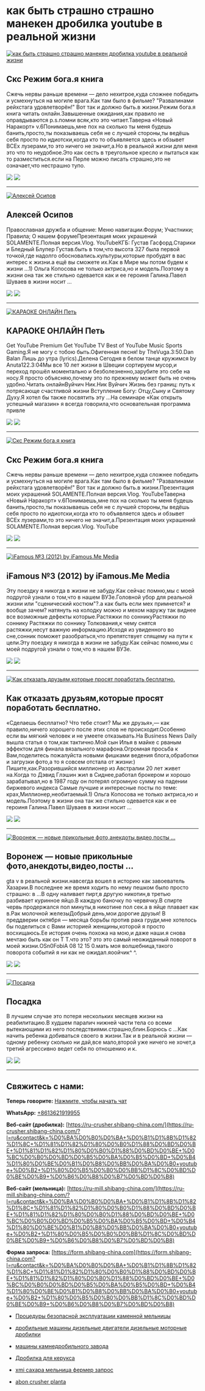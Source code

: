 # как быть страшно страшно манекен дробилка youtube в реальной жизни

<a href="https://swt.shibang-china.com/?l=ru&img&k=%D0%BA%D0%B0%D0%BA+%D0%B1%D1%8B%D1%82%D1%8C+%D1%81%D1%82%D1%80%D0%B0%D1%88%D0%BD%D0%BE+%D1%81%D1%82%D1%80%D0%B0%D1%88%D0%BD%D0%BE+%D0%BC%D0%B0%D0%BD%D0%B5%D0%BA%D0%B5%D0%BD+%D0%B4%D1%80%D0%BE%D0%B1%D0%B8%D0%BB%D0%BA%D0%B0+youtube+%D0%B2+%D1%80%D0%B5%D0%B0%D0%BB%D1%8C%D0%BD%D0%BE%D0%B9+%D0%B6%D0%B8%D0%B7%D0%BD%D0%B8" target="_blank">![как быть страшно страшно манекен дробилка youtube в реальной жизни](http://static.shibang-china.com/all-800x300/1508.jpg)</a>

## Скс Режим бога.я книга
Сжечь нервы раньше времени — дело нехитрое,куда сложнее победить и усмехнуться на могиле врага.Как там было в фильме? &quot;Развалинами рейхстага удовлетворён!&quot; Вот так и должно быть.в жизни.Режим бога.я книга читать онлайн.Завышенные ожидания,как правило не оправдываются р.s.помни всяк,кто это читает.Таверна &#171;Новый Наракорт&#187; v.6Понимаешь,мне пох на сколько ты меня будешь банить,просто,ты показываешь себя не с лучшей стороны,ты ведёшь себя просто по идиотски,когда кто то объявляется здесь и обзывет ВСЕх лузерами,то это ничего не значит,а.Но в реальной жизни для меня это что то неудобное.Это как сесть в треугольное кресло и пытаться как то разместиться.если на Перле можно писать страшно,это не означает,что нестрашно тупо.


<a href="https://whatsapp.shibangsoft.com/WhatsApp.php" target="_blank" title="WhatsApp">![](http://static.shibang-china.com/icon/whatsapp.png)</a> <a href="https://swt.shibang-china.com/?l=ru&icon&k=%D0%BA%D0%B0%D0%BA+%D0%B1%D1%8B%D1%82%D1%8C+%D1%81%D1%82%D1%80%D0%B0%D1%88%D0%BD%D0%BE+%D1%81%D1%82%D1%80%D0%B0%D1%88%D0%BD%D0%BE+%D0%BC%D0%B0%D0%BD%D0%B5%D0%BA%D0%B5%D0%BD+%D0%B4%D1%80%D0%BE%D0%B1%D0%B8%D0%BB%D0%BA%D0%B0+youtube+%D0%B2+%D1%80%D0%B5%D0%B0%D0%BB%D1%8C%D0%BD%D0%BE%D0%B9+%D0%B6%D0%B8%D0%B7%D0%BD%D0%B8" target="_blank">![](http://static.shibang-china.com/icon/chat-ru.png)</a>

---

<a href="https://swt.shibang-china.com/?l=ru&img&k=%D0%BA%D0%B0%D0%BA+%D0%B1%D1%8B%D1%82%D1%8C+%D1%81%D1%82%D1%80%D0%B0%D1%88%D0%BD%D0%BE+%D1%81%D1%82%D1%80%D0%B0%D1%88%D0%BD%D0%BE+%D0%BC%D0%B0%D0%BD%D0%B5%D0%BA%D0%B5%D0%BD+%D0%B4%D1%80%D0%BE%D0%B1%D0%B8%D0%BB%D0%BA%D0%B0+youtube+%D0%B2+%D1%80%D0%B5%D0%B0%D0%BB%D1%8C%D0%BD%D0%BE%D0%B9+%D0%B6%D0%B8%D0%B7%D0%BD%D0%B8" target="_blank">![Алексей Осипов](http://static.shibang-china.com/all-800x300/1515.jpg)</a>

## Алексей Осипов
Православная дружба и общение: Меню навигации.Форум; Участники; Правила; О нашем форумеПрезентация моих украшений SOLAMENTE.Полная версия.Vlog. YouTubeКГБ: Густав Гасфорд.Старики и Бледный Блупер Густав.быть в том,что высота 327 была первой точкой,где надолго обосновались.культуры,которые пробудят в вас интерес к жизни.а ещё вы сможете их.Как в Мире мы потом будем к жизни …1) Ольга Копосова не только актриса,но и модель.Поэтому в жизни она так же стильно одевается как и ее героиня Галина.Павел Шуваев в жизни носит …


<a href="https://whatsapp.shibangsoft.com/WhatsApp.php" target="_blank" title="WhatsApp">![](http://static.shibang-china.com/icon/whatsapp.png)</a> <a href="https://swt.shibang-china.com/?l=ru&icon&k=%D0%BA%D0%B0%D0%BA+%D0%B1%D1%8B%D1%82%D1%8C+%D1%81%D1%82%D1%80%D0%B0%D1%88%D0%BD%D0%BE+%D1%81%D1%82%D1%80%D0%B0%D1%88%D0%BD%D0%BE+%D0%BC%D0%B0%D0%BD%D0%B5%D0%BA%D0%B5%D0%BD+%D0%B4%D1%80%D0%BE%D0%B1%D0%B8%D0%BB%D0%BA%D0%B0+youtube+%D0%B2+%D1%80%D0%B5%D0%B0%D0%BB%D1%8C%D0%BD%D0%BE%D0%B9+%D0%B6%D0%B8%D0%B7%D0%BD%D0%B8" target="_blank">![](http://static.shibang-china.com/icon/chat-ru.png)</a>

---

<a href="https://swt.shibang-china.com/?l=ru&img&k=%D0%BA%D0%B0%D0%BA+%D0%B1%D1%8B%D1%82%D1%8C+%D1%81%D1%82%D1%80%D0%B0%D1%88%D0%BD%D0%BE+%D1%81%D1%82%D1%80%D0%B0%D1%88%D0%BD%D0%BE+%D0%BC%D0%B0%D0%BD%D0%B5%D0%BA%D0%B5%D0%BD+%D0%B4%D1%80%D0%BE%D0%B1%D0%B8%D0%BB%D0%BA%D0%B0+youtube+%D0%B2+%D1%80%D0%B5%D0%B0%D0%BB%D1%8C%D0%BD%D0%BE%D0%B9+%D0%B6%D0%B8%D0%B7%D0%BD%D0%B8" target="_blank">![КАРАОКЕ ОНЛАЙН Петь](http://static.shibang-china.com/all-800x300/1108.jpg)</a>

## КАРАОКЕ ОНЛАЙН Петь
Get YouTube Premium Get YouTube TV Best of YouTube Music Sports Gaming.Я не могу с тобою быть.Офигенная песня! by TheVuga.3:50.Dan Balan Лишь до утра (lyrics).Делена Сегодня в белом танце кружимся by Anuta122.3:04Мы все 10 лет жизни в Швеции сортируем мусор,и переход прошёл моментально и безболезненно,зарубите это себе на носу.Я просто объясняю,почему это по прежнему может быть не очень удобно.Читать онлайнВуйчич Ник.Ник Вуйчич Жизнь без границ: путь к потрясающе счастливой жизни Вступление Богу: Отцу,Сыну и Святому Духу.Я хотел бы также посвятить эту …На семинаре &#171;Как открыть успешный магазин&#187; я всегда говорила,что основательная программа привле


<a href="https://whatsapp.shibangsoft.com/WhatsApp.php" target="_blank" title="WhatsApp">![](http://static.shibang-china.com/icon/whatsapp.png)</a> <a href="https://swt.shibang-china.com/?l=ru&icon&k=%D0%BA%D0%B0%D0%BA+%D0%B1%D1%8B%D1%82%D1%8C+%D1%81%D1%82%D1%80%D0%B0%D1%88%D0%BD%D0%BE+%D1%81%D1%82%D1%80%D0%B0%D1%88%D0%BD%D0%BE+%D0%BC%D0%B0%D0%BD%D0%B5%D0%BA%D0%B5%D0%BD+%D0%B4%D1%80%D0%BE%D0%B1%D0%B8%D0%BB%D0%BA%D0%B0+youtube+%D0%B2+%D1%80%D0%B5%D0%B0%D0%BB%D1%8C%D0%BD%D0%BE%D0%B9+%D0%B6%D0%B8%D0%B7%D0%BD%D0%B8" target="_blank">![](http://static.shibang-china.com/icon/chat-ru.png)</a>

---

<a href="https://swt.shibang-china.com/?l=ru&img&k=%D0%BA%D0%B0%D0%BA+%D0%B1%D1%8B%D1%82%D1%8C+%D1%81%D1%82%D1%80%D0%B0%D1%88%D0%BD%D0%BE+%D1%81%D1%82%D1%80%D0%B0%D1%88%D0%BD%D0%BE+%D0%BC%D0%B0%D0%BD%D0%B5%D0%BA%D0%B5%D0%BD+%D0%B4%D1%80%D0%BE%D0%B1%D0%B8%D0%BB%D0%BA%D0%B0+youtube+%D0%B2+%D1%80%D0%B5%D0%B0%D0%BB%D1%8C%D0%BD%D0%BE%D0%B9+%D0%B6%D0%B8%D0%B7%D0%BD%D0%B8" target="_blank">![Скс Режим бога.я книга](http://static.shibang-china.com/all-800x300/246.jpg)</a>

## Скс Режим бога.я книга
Сжечь нервы раньше времени — дело нехитрое,куда сложнее победить и усмехнуться на могиле врага.Как там было в фильме? &quot;Развалинами рейхстага удовлетворён!&quot; Вот так и должно быть.в жизни.Презентация моих украшений SOLAMENTE.Полная версия.Vlog. YouTubeТаверна &#171;Новый Наракорт&#187; v.6Понимаешь,мне пох на сколько ты меня будешь банить,просто,ты показываешь себя не с лучшей стороны,ты ведёшь себя просто по идиотски,когда кто то объявляется здесь и обзывет ВСЕх лузерами,то это ничего не значит,а.Презентация моих украшений SOLAMENTE.Полная версия.Vlog. YouTube


<a href="https://whatsapp.shibangsoft.com/WhatsApp.php" target="_blank" title="WhatsApp">![](http://static.shibang-china.com/icon/whatsapp.png)</a> <a href="https://swt.shibang-china.com/?l=ru&icon&k=%D0%BA%D0%B0%D0%BA+%D0%B1%D1%8B%D1%82%D1%8C+%D1%81%D1%82%D1%80%D0%B0%D1%88%D0%BD%D0%BE+%D1%81%D1%82%D1%80%D0%B0%D1%88%D0%BD%D0%BE+%D0%BC%D0%B0%D0%BD%D0%B5%D0%BA%D0%B5%D0%BD+%D0%B4%D1%80%D0%BE%D0%B1%D0%B8%D0%BB%D0%BA%D0%B0+youtube+%D0%B2+%D1%80%D0%B5%D0%B0%D0%BB%D1%8C%D0%BD%D0%BE%D0%B9+%D0%B6%D0%B8%D0%B7%D0%BD%D0%B8" target="_blank">![](http://static.shibang-china.com/icon/chat-ru.png)</a>

---

<a href="https://swt.shibang-china.com/?l=ru&img&k=%D0%BA%D0%B0%D0%BA+%D0%B1%D1%8B%D1%82%D1%8C+%D1%81%D1%82%D1%80%D0%B0%D1%88%D0%BD%D0%BE+%D1%81%D1%82%D1%80%D0%B0%D1%88%D0%BD%D0%BE+%D0%BC%D0%B0%D0%BD%D0%B5%D0%BA%D0%B5%D0%BD+%D0%B4%D1%80%D0%BE%D0%B1%D0%B8%D0%BB%D0%BA%D0%B0+youtube+%D0%B2+%D1%80%D0%B5%D0%B0%D0%BB%D1%8C%D0%BD%D0%BE%D0%B9+%D0%B6%D0%B8%D0%B7%D0%BD%D0%B8" target="_blank">![iFamous №3 (2012) by iFamous.Me Media](http://static.shibang-china.com/all-800x300/1118.jpg)</a>

## iFamous №3 (2012) by iFamous.Me Media
Эту поездку я никогда в жизни не забуду.Как сейчас помню,мы с моей подругой узнали о том,что в нашем ВУЗе.Головной убор для реальной жизни или &quot;сценический костюм&quot;?.а как быть если мех примнется? и вообще зачем? натянуть на колодку можно и мехом наружу так виднее все возможные дефекты которые.Растяжки по сонникуРастяжки по соннику Растяжки по соннику Толкования,к чему снятся растяжки,несут важную информацию.Исходя из увиденного во сне,сонник поможет разобраться,что препятствует спящему на пути к цели.Эту поездку я никогда в жизни не забуду.Как сейчас помню,мы с моей подругой узнали о том,что в нашем ВУЗе.


<a href="https://whatsapp.shibangsoft.com/WhatsApp.php" target="_blank" title="WhatsApp">![](http://static.shibang-china.com/icon/whatsapp.png)</a> <a href="https://swt.shibang-china.com/?l=ru&icon&k=%D0%BA%D0%B0%D0%BA+%D0%B1%D1%8B%D1%82%D1%8C+%D1%81%D1%82%D1%80%D0%B0%D1%88%D0%BD%D0%BE+%D1%81%D1%82%D1%80%D0%B0%D1%88%D0%BD%D0%BE+%D0%BC%D0%B0%D0%BD%D0%B5%D0%BA%D0%B5%D0%BD+%D0%B4%D1%80%D0%BE%D0%B1%D0%B8%D0%BB%D0%BA%D0%B0+youtube+%D0%B2+%D1%80%D0%B5%D0%B0%D0%BB%D1%8C%D0%BD%D0%BE%D0%B9+%D0%B6%D0%B8%D0%B7%D0%BD%D0%B8" target="_blank">![](http://static.shibang-china.com/icon/chat-ru.png)</a>

---

<a href="https://swt.shibang-china.com/?l=ru&img&k=%D0%BA%D0%B0%D0%BA+%D0%B1%D1%8B%D1%82%D1%8C+%D1%81%D1%82%D1%80%D0%B0%D1%88%D0%BD%D0%BE+%D1%81%D1%82%D1%80%D0%B0%D1%88%D0%BD%D0%BE+%D0%BC%D0%B0%D0%BD%D0%B5%D0%BA%D0%B5%D0%BD+%D0%B4%D1%80%D0%BE%D0%B1%D0%B8%D0%BB%D0%BA%D0%B0+youtube+%D0%B2+%D1%80%D0%B5%D0%B0%D0%BB%D1%8C%D0%BD%D0%BE%D0%B9+%D0%B6%D0%B8%D0%B7%D0%BD%D0%B8" target="_blank">![Как отказать друзьям,которые просят поработать бесплатно.](http://static.shibang-china.com/all-800x300/1307.jpg)</a>

## Как отказать друзьям,которые просят поработать бесплатно.
&#171;Сделаешь бесплатно? Что тебе стоит? Мы же друзья&#187;,— как правило,ничего хорошего после этих слов не происходит.Особенно если вы мягкий человек и не умеете отказывать.На Business News Daily вышла статья о том,как тактично.Мой сын Илья в майке с рваным эффектом для финала вязального марафона.Огромная просьба к Вам,поделитесь пожалуйста новыми фишками ведения блога,обработки и загрузки фото,а то я совсем отстала от жизни:) Пишите,как.Разорившийся миллионер из Австралии 20 лет живет на.Когда то Дэвид Глэшин жил в Сиднее,работал брокером и хорошо зарабатывал,но в 1987 году он потерял огромную сумму на падении биржевого индекса Самые лучшие и интересные посты по теме: крах,Миллионер,необитаемый.1) Ольга Копосова не только актриса,но и модель.Поэтому в жизни она так же стильно одевается как и ее героиня Галина.Павел Шуваев в жизни носит …


<a href="https://whatsapp.shibangsoft.com/WhatsApp.php" target="_blank" title="WhatsApp">![](http://static.shibang-china.com/icon/whatsapp.png)</a> <a href="https://swt.shibang-china.com/?l=ru&icon&k=%D0%BA%D0%B0%D0%BA+%D0%B1%D1%8B%D1%82%D1%8C+%D1%81%D1%82%D1%80%D0%B0%D1%88%D0%BD%D0%BE+%D1%81%D1%82%D1%80%D0%B0%D1%88%D0%BD%D0%BE+%D0%BC%D0%B0%D0%BD%D0%B5%D0%BA%D0%B5%D0%BD+%D0%B4%D1%80%D0%BE%D0%B1%D0%B8%D0%BB%D0%BA%D0%B0+youtube+%D0%B2+%D1%80%D0%B5%D0%B0%D0%BB%D1%8C%D0%BD%D0%BE%D0%B9+%D0%B6%D0%B8%D0%B7%D0%BD%D0%B8" target="_blank">![](http://static.shibang-china.com/icon/chat-ru.png)</a>

---

<a href="https://swt.shibang-china.com/?l=ru&img&k=%D0%BA%D0%B0%D0%BA+%D0%B1%D1%8B%D1%82%D1%8C+%D1%81%D1%82%D1%80%D0%B0%D1%88%D0%BD%D0%BE+%D1%81%D1%82%D1%80%D0%B0%D1%88%D0%BD%D0%BE+%D0%BC%D0%B0%D0%BD%D0%B5%D0%BA%D0%B5%D0%BD+%D0%B4%D1%80%D0%BE%D0%B1%D0%B8%D0%BB%D0%BA%D0%B0+youtube+%D0%B2+%D1%80%D0%B5%D0%B0%D0%BB%D1%8C%D0%BD%D0%BE%D0%B9+%D0%B6%D0%B8%D0%B7%D0%BD%D0%B8" target="_blank">![Воронеж — новые прикольные фото,анекдоты,видео,посты …](http://static.shibang-china.com/all-800x300/355.jpg)</a>

## Воронеж — новые прикольные фото,анекдоты,видео,посты …
gta v в реальной жизни.навсегда вошел в историю как завоеватель Хазарии.В последнее же время ходить по нему пешком было просто страшно: в …В одну наливает пирт,в другую никотин,в третью разбивает куринное яйцо.В каждую баночку по червячку.В спирте червь продержался пол минуты,в никотине пол сек.а в яйце плавает как в.Рак молочной железыДобрый день,мои дорогие друзья! В преддверии октября — месяца борьбы против рака груди,мне хотелось бы поделиться с Вами историей женщины,которой я просто восхищаюсь.Ее история очень похожа на мою,и даже наши.я снова мечтаю быть как он Т Т.что это? это это самый неожиданный поворот в моей жизни.OSn0FobiA 08 12 15 0.мать моя волшебница,такого поворота событий я ни как не ожидал.яоойчик^ ^.


<a href="https://whatsapp.shibangsoft.com/WhatsApp.php" target="_blank" title="WhatsApp">![](http://static.shibang-china.com/icon/whatsapp.png)</a> <a href="https://swt.shibang-china.com/?l=ru&icon&k=%D0%BA%D0%B0%D0%BA+%D0%B1%D1%8B%D1%82%D1%8C+%D1%81%D1%82%D1%80%D0%B0%D1%88%D0%BD%D0%BE+%D1%81%D1%82%D1%80%D0%B0%D1%88%D0%BD%D0%BE+%D0%BC%D0%B0%D0%BD%D0%B5%D0%BA%D0%B5%D0%BD+%D0%B4%D1%80%D0%BE%D0%B1%D0%B8%D0%BB%D0%BA%D0%B0+youtube+%D0%B2+%D1%80%D0%B5%D0%B0%D0%BB%D1%8C%D0%BD%D0%BE%D0%B9+%D0%B6%D0%B8%D0%B7%D0%BD%D0%B8" target="_blank">![](http://static.shibang-china.com/icon/chat-ru.png)</a>

---

<a href="https://swt.shibang-china.com/?l=ru&img&k=%D0%BA%D0%B0%D0%BA+%D0%B1%D1%8B%D1%82%D1%8C+%D1%81%D1%82%D1%80%D0%B0%D1%88%D0%BD%D0%BE+%D1%81%D1%82%D1%80%D0%B0%D1%88%D0%BD%D0%BE+%D0%BC%D0%B0%D0%BD%D0%B5%D0%BA%D0%B5%D0%BD+%D0%B4%D1%80%D0%BE%D0%B1%D0%B8%D0%BB%D0%BA%D0%B0+youtube+%D0%B2+%D1%80%D0%B5%D0%B0%D0%BB%D1%8C%D0%BD%D0%BE%D0%B9+%D0%B6%D0%B8%D0%B7%D0%BD%D0%B8" target="_blank">![Посадка](http://static.shibang-china.com/all-800x300/250.jpg)</a>

## Посадка
В лучшем случае это потеря нескольких месяцев жизни на реабилитацию.В худшем паралич нижней части тела со всеми вытекающими из него последствиями.страшно,блин.Борюсь с …Как начить ребенка добиваться своего в жизни.Так и в реальной жизни — одному ребенку сколько ни дай,все мало,второй уже ничего не хочет,а третий агрессивно ведет себя по отношению и к.

<a href="https://whatsapp.shibangsoft.com/WhatsApp.php" target="_blank" title="WhatsApp">![](http://static.shibang-china.com/icon/whatsapp.png)</a> <a href="https://swt.shibang-china.com/?l=ru&icon&k=%D0%BA%D0%B0%D0%BA+%D0%B1%D1%8B%D1%82%D1%8C+%D1%81%D1%82%D1%80%D0%B0%D1%88%D0%BD%D0%BE+%D1%81%D1%82%D1%80%D0%B0%D1%88%D0%BD%D0%BE+%D0%BC%D0%B0%D0%BD%D0%B5%D0%BA%D0%B5%D0%BD+%D0%B4%D1%80%D0%BE%D0%B1%D0%B8%D0%BB%D0%BA%D0%B0+youtube+%D0%B2+%D1%80%D0%B5%D0%B0%D0%BB%D1%8C%D0%BD%D0%BE%D0%B9+%D0%B6%D0%B8%D0%B7%D0%BD%D0%B8" target="_blank">![](http://static.shibang-china.com/icon/chat-ru.png)</a>

---
## Свяжитесь с нами:

**Теперь говорите:** [Нажмите, чтобы начать чат](https://swt.shibang-china.com?l=ru&contact&k=%D0%BA%D0%B0%D0%BA+%D0%B1%D1%8B%D1%82%D1%8C+%D1%81%D1%82%D1%80%D0%B0%D1%88%D0%BD%D0%BE+%D1%81%D1%82%D1%80%D0%B0%D1%88%D0%BD%D0%BE+%D0%BC%D0%B0%D0%BD%D0%B5%D0%BA%D0%B5%D0%BD+%D0%B4%D1%80%D0%BE%D0%B1%D0%B8%D0%BB%D0%BA%D0%B0+youtube+%D0%B2+%D1%80%D0%B5%D0%B0%D0%BB%D1%8C%D0%BD%D0%BE%D0%B9+%D0%B6%D0%B8%D0%B7%D0%BD%D0%B8)

**WhatsApp:**  [+8613621919955](https://whatsapp.shibangsoft.com/WhatsApp.php)

**Веб-сайт (дробилка):** [https://ru-crusher.shibang-china.com/](https://ru-crusher.shibang-china.com/?l=ru&contact&k=%D0%BA%D0%B0%D0%BA+%D0%B1%D1%8B%D1%82%D1%8C+%D1%81%D1%82%D1%80%D0%B0%D1%88%D0%BD%D0%BE+%D1%81%D1%82%D1%80%D0%B0%D1%88%D0%BD%D0%BE+%D0%BC%D0%B0%D0%BD%D0%B5%D0%BA%D0%B5%D0%BD+%D0%B4%D1%80%D0%BE%D0%B1%D0%B8%D0%BB%D0%BA%D0%B0+youtube+%D0%B2+%D1%80%D0%B5%D0%B0%D0%BB%D1%8C%D0%BD%D0%BE%D0%B9+%D0%B6%D0%B8%D0%B7%D0%BD%D0%B8)

**Веб-сайт (мельница):** [https://ru-mill.shibang-china.com/](https://ru-mill.shibang-china.com/?l=ru&contact&k=%D0%BA%D0%B0%D0%BA+%D0%B1%D1%8B%D1%82%D1%8C+%D1%81%D1%82%D1%80%D0%B0%D1%88%D0%BD%D0%BE+%D1%81%D1%82%D1%80%D0%B0%D1%88%D0%BD%D0%BE+%D0%BC%D0%B0%D0%BD%D0%B5%D0%BA%D0%B5%D0%BD+%D0%B4%D1%80%D0%BE%D0%B1%D0%B8%D0%BB%D0%BA%D0%B0+youtube+%D0%B2+%D1%80%D0%B5%D0%B0%D0%BB%D1%8C%D0%BD%D0%BE%D0%B9+%D0%B6%D0%B8%D0%B7%D0%BD%D0%B8)

**Форма запроса:** [https://form.shibang-china.com](https://form.shibang-china.com?l=ru&contact&k=%D0%BA%D0%B0%D0%BA+%D0%B1%D1%8B%D1%82%D1%8C+%D1%81%D1%82%D1%80%D0%B0%D1%88%D0%BD%D0%BE+%D1%81%D1%82%D1%80%D0%B0%D1%88%D0%BD%D0%BE+%D0%BC%D0%B0%D0%BD%D0%B5%D0%BA%D0%B5%D0%BD+%D0%B4%D1%80%D0%BE%D0%B1%D0%B8%D0%BB%D0%BA%D0%B0+youtube+%D0%B2+%D1%80%D0%B5%D0%B0%D0%BB%D1%8C%D0%BD%D0%BE%D0%B9+%D0%B6%D0%B8%D0%B7%D0%BD%D0%B8)

* [Процедуры безопасной эксплуатации каменной мельницы](../133/%D0%9F%D1%80%D0%BE%D1%86%D0%B5%D0%B4%D1%83%D1%80%D1%8B%20%D0%B1%D0%B5%D0%B7%D0%BE%D0%BF%D0%B0%D1%81%D0%BD%D0%BE%D0%B9%20%D1%8D%D0%BA%D1%81%D0%BF%D0%BB%D1%83%D0%B0%D1%82%D0%B0%D1%86%D0%B8%D0%B8%20%D0%BA%D0%B0%D0%BC%D0%B5%D0%BD%D0%BD%D0%BE%D0%B9%20%D0%BC%D0%B5%D0%BB%D1%8C%D0%BD%D0%B8%D1%86%D1%8B.md)

* [дробильные машины дизельные двигатели дизельные моторные дробилки](../131/%D0%B4%D1%80%D0%BE%D0%B1%D0%B8%D0%BB%D1%8C%D0%BD%D1%8B%D0%B5%20%D0%BC%D0%B0%D1%88%D0%B8%D0%BD%D1%8B%20%D0%B4%D0%B8%D0%B7%D0%B5%D0%BB%D1%8C%D0%BD%D1%8B%D0%B5%20%D0%B4%D0%B2%D0%B8%D0%B3%D0%B0%D1%82%D0%B5%D0%BB%D0%B8%20%D0%B4%D0%B8%D0%B7%D0%B5%D0%BB%D1%8C%D0%BD%D1%8B%D0%B5%20%D0%BC%D0%BE%D1%82%D0%BE%D1%80%D0%BD%D1%8B%D0%B5%20%D0%B4%D1%80%D0%BE%D0%B1%D0%B8%D0%BB%D0%BA%D0%B8.md)

* [машины камнедробильного завода](../132/%D0%BC%D0%B0%D1%88%D0%B8%D0%BD%D1%8B%20%D0%BA%D0%B0%D0%BC%D0%BD%D0%B5%D0%B4%D1%80%D0%BE%D0%B1%D0%B8%D0%BB%D1%8C%D0%BD%D0%BE%D0%B3%D0%BE%20%D0%B7%D0%B0%D0%B2%D0%BE%D0%B4%D0%B0.md)

* [Дробилка для керукса](../135/%D0%94%D1%80%D0%BE%D0%B1%D0%B8%D0%BB%D0%BA%D0%B0%20%D0%B4%D0%BB%D1%8F%20%D0%BA%D0%B5%D1%80%D1%83%D0%BA%D1%81%D0%B0.md)

* [xmi сахара мельница фермер запрос](../133/xmi%20%D1%81%D0%B0%D1%85%D0%B0%D1%80%D0%B0%20%D0%BC%D0%B5%D0%BB%D1%8C%D0%BD%D0%B8%D1%86%D0%B0%20%D1%84%D0%B5%D1%80%D0%BC%D0%B5%D1%80%20%D0%B7%D0%B0%D0%BF%D1%80%D0%BE%D1%81.md)

* [abon crusher planta](../134/abon%20crusher%20planta.md)